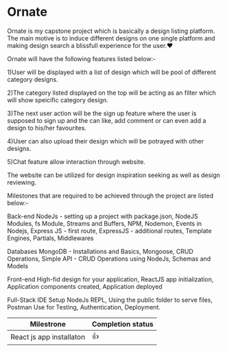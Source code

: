# Ornate
Ornate is my capstone project which is basically a design listing platform. The main motive is to induce different designs on one single platform and making design search a blissfull experience for the user.❤️ 

Ornate will have the following features listed below:-

  1)User will be displayed with a list of design which will be pool of different category designs.

  2)The category listed displayed on the top will be acting as an filter which will show speicific category design.

  3)The next user action will be the sign up feature where the user is supposed to sign up and the can like, add comment or can even add a design to his/her favourites.

  4)User can also upload their design which will be potrayed with other designs.

  5)Chat feature allow interaction through website.


The website can be utilized for design inspiration seeking as well as design reviewing.

Milestones that are required to be achieved through the project are listed below:-

  Back-end
    NodeJs - setting up a project with package.json,
    NodeJS Modules,
    fs Module,
    Streams and Buffers,
    NPM,
    Nodemon,
    Events in Nodejs,
    Express JS - first route,
    ExpressJS - additional routes,
    Template Engines,
    Partials,
    Middlewares
    
  Databases
    MongoDB - Installations and Basics,
    Mongoose,
    CRUD Operations,
    Simple API - CRUD Operations using NodeJs,
    Schemas and Models
    
  Front-end
    High-fid design for your application,
    ReactJS app initialization,
    Application components created,
    Application deployed
    
  Full-Stack
    IDE Setup
    NodeJs REPL,
    Using the public folder to serve files,
    Postman Use for Testing,
    Authentication,
    Deployment.
    
 |Milestrone|Completion status|
 |----------|---------------|
 |React js app installaton | 👍|
